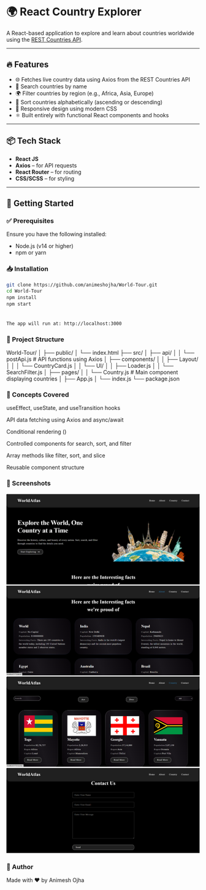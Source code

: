 # 🌍 React Country Explorer

A React-based application to explore and learn about countries worldwide using the [REST Countries API](https://restcountries.com/).

---

## 🔥 Features

- 🌐 Fetches live country data using Axios from the REST Countries API
- 🔎 Search countries by name
- 🌍 Filter countries by region (e.g., Africa, Asia, Europe)
- 🔁 Sort countries alphabetically (ascending or descending)
- 📱 Responsive design using modern CSS
- ⚛️ Built entirely with functional React components and hooks

---

## 📦 Tech Stack

- **React JS**
- **Axios** – for API requests
- **React Router** – for routing
- **CSS/SCSS** – for styling

---

## 🚀 Getting Started

### ✅ Prerequisites

Ensure you have the following installed:

- Node.js (v14 or higher)
- npm or yarn

### 📥 Installation

```bash
git clone https://github.com/animeshojha/World-Tour.git
cd World-Tour
npm install
npm start


The app will run at: http://localhost:3000
```
### 📁 Project Structure

World-Tour/
│
├── public/
│   └── index.html
├── src/
│   ├── api/
│   │   └── postApi.js            # API functions using Axios
│   ├── components/
│   │   ├── Layout/
│   │   │   └── CountryCard.js
│   │   └── UI/
│   │       ├── Loader.js
│   │       └── SearchFilter.js
│   ├── pages/
│   │   └── Country.js            # Main component displaying countries
│   ├── App.js
│   └── index.js
└── package.json

### 🧠 Concepts Covered
useEffect, useState, and useTransition hooks

API data fetching using Axios and async/await

Conditional rendering (<Loader />)

Controlled components for search, sort, and filter

Array methods like filter, sort, and slice

Reusable component structure

### 📸 Screenshots

![Home Page](image.png)
![About Page](image-1.png)
![Country Page](image-2.png)
![Contact Page](image-3.png)

### 🙌 Author
Made with ❤️ by Animesh Ojha